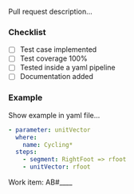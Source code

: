 Pull request description...

### Checklist
- [ ] Test case implemented
- [ ] Test coverage 100%
- [ ] Tested inside a yaml pipeline
- [ ] Documentation added

### Example
Show example in yaml file...

``` yaml
- parameter: unitVector
  where:
    name: Cycling*
  steps:
    - segment: RightFoot => rfoot
    - unitVector: rfoot
```

Work item: AB#____